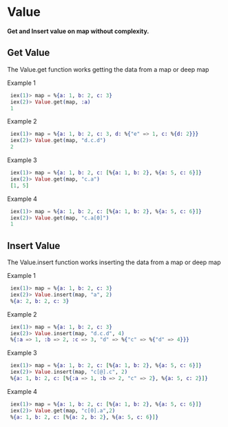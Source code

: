# Value

**Get and Insert value on map without complexity.**


## Get Value

The Value.get function works getting the data from a map or deep map

Example 1

```elixir
 iex(1)> map = %{a: 1, b: 2, c: 3}
 iex(2)> Value.get(map, :a)
 1
```

Example 2

```elixir
 iex(1)> map = %{a: 1, b: 2, c: 3, d: %{"e" => 1, c: %{d: 2}}}
 iex(2)> Value.get(map, "d.c.d")
 2
```

Example 3

```elixir
 iex(1)> map = %{a: 1, b: 2, c: [%{a: 1, b: 2}, %{a: 5, c: 6}]}
 iex(2)> Value.get(map, "c.a")
 [1, 5]
```

Example 4

```elixir
 iex(1)> map = %{a: 1, b: 2, c: [%{a: 1, b: 2}, %{a: 5, c: 6}]}
 iex(2)> Value.get(map, "c.a[0]")
 1
```
## Insert Value

The Value.insert function works inserting the data from a map or deep map

Example 1

```elixir
 iex(1)> map = %{a: 1, b: 2, c: 3}
 iex(2)> Value.insert(map, "a", 2)
 %{a: 2, b: 2, c: 3}
```

Example 2

```elixir
 iex(1)> map = %{a: 1, b: 2, c: 3}
 iex(2)> Value.insert(map, "d.c.d", 4)
 %{:a => 1, :b => 2, :c => 3, "d" => %{"c" => %{"d" => 4}}}
```

Example 3

```elixir
 iex(1)> map = %{a: 1, b: 2, c: [%{a: 1, b: 2}, %{a: 5, c: 6}]}
 iex(2)> Value.insert(map, "c[@].c", 2)
 %{a: 1, b: 2, c: [%{:a => 1, :b => 2, "c" => 2}, %{a: 5, c: 2}]}
```

Example 4

```elixir
 iex(1)> map = %{a: 1, b: 2, c: [%{a: 1, b: 2}, %{a: 5, c: 6}]}
 iex(2)> Value.get(map, "c[0].a",2)
 %{a: 1, b: 2, c: [%{a: 2, b: 2}, %{a: 5, c: 6}]}
```
